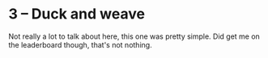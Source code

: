 # 3 &ndash; Duck and weave
Not really a lot to talk about here, this one was pretty simple. Did get me on the leaderboard though, that's not nothing.
